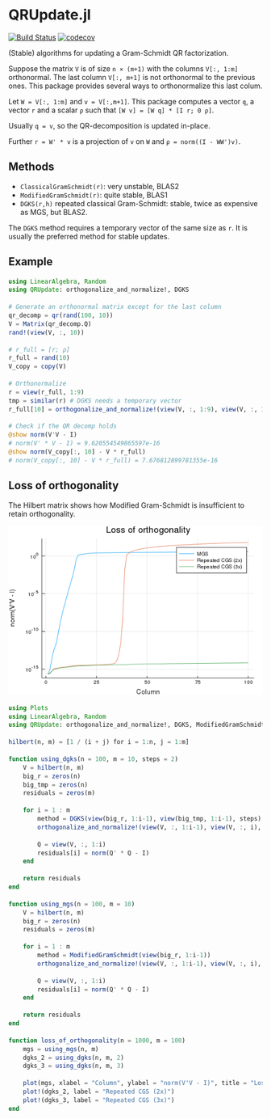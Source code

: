 # QRUpdate.jl

[![Build Status](https://travis-ci.org/haampie/QRUpdate.jl.svg?branch=master)](https://travis-ci.org/haampie/QRUpdate.jl) [![codecov](https://codecov.io/gh/haampie/QRUpdate.jl/branch/master/graph/badge.svg)](https://codecov.io/gh/haampie/QRUpdate.jl)

(Stable) algorithms for updating a Gram-Schmidt QR factorization.

Suppose the matrix `V` is of size `n × (m+1)` with the columns `V[:, 1:m]` orthonormal. 
The last column `V[:, m+1]` is not orthonormal to the previous ones. This package provides
several ways to orthonormalize this last colum.

Let `W = V[:, 1:m]` and `v = V[:,m+1]`. This package computes a vector `q`, a vector `r` and
a scalar `ρ` such that `[W v] = [W q] * [I r; 0 ρ]`.

Usually `q = v`, so the QR-decomposition is updated in-place.

Further `r = W' * v` is a projection of `v` on `W` and `ρ = norm((I - WW')v)`.

## Methods

- `ClassicalGramSchmidt(r)`: very unstable, BLAS2
- `ModifiedGramSchmidt(r)`: quite stable, BLAS1
- `DGKS(r,h)` repeated classical Gram-Schmidt: stable, twice as expensive as MGS, but BLAS2.

The `DGKS` method requires a temporary vector of the same size as `r`. It is usually the
preferred method for stable updates.

## Example

```julia
using LinearAlgebra, Random
using QRUpdate: orthogonalize_and_normalize!, DGKS

# Generate an orthonormal matrix except for the last column
qr_decomp = qr(rand(100, 10))
V = Matrix(qr_decomp.Q)
rand!(view(V, :, 10))

# r_full = [r; ρ]
r_full = rand(10)
V_copy = copy(V)

# Orthonormalize
r = view(r_full, 1:9)
tmp = similar(r) # DGKS needs a temporary vector
r_full[10] = orthogonalize_and_normalize!(view(V, :, 1:9), view(V, :, 10), DGKS(r, tmp))

# Check if the QR decomp holds
@show norm(V'V - I)
# norm(V' * V - I) = 9.620554549865597e-16
@show norm(V_copy[:, 10] - V * r_full)
# norm(V_copy[:, 10] - V * r_full) = 7.676812899781355e-16
```

## Loss of orthogonality

The Hilbert matrix shows how Modified Gram-Schmidt is insufficient to retain orthogonality.

![Loss of orthogonality](docs/loss_of_orthogonality.png)

```julia
using Plots
using LinearAlgebra, Random
using QRUpdate: orthogonalize_and_normalize!, DGKS, ModifiedGramSchmidt

hilbert(n, m) = [1 / (i + j) for i = 1:n, j = 1:m]

function using_dgks(n = 100, m = 10, steps = 2)
    V = hilbert(n, m)
    big_r = zeros(n)
    big_tmp = zeros(n)
    residuals = zeros(m)

    for i = 1 : m
        method = DGKS(view(big_r, 1:i-1), view(big_tmp, 1:i-1), steps)
        orthogonalize_and_normalize!(view(V, :, 1:i-1), view(V, :, i), method)

        Q = view(V, :, 1:i)
        residuals[i] = norm(Q' * Q - I)
    end

    return residuals
end

function using_mgs(n = 100, m = 10)
    V = hilbert(n, m)
    big_r = zeros(n)
    residuals = zeros(m)

    for i = 1 : m
        method = ModifiedGramSchmidt(view(big_r, 1:i-1))
        orthogonalize_and_normalize!(view(V, :, 1:i-1), view(V, :, i), method)

        Q = view(V, :, 1:i)
        residuals[i] = norm(Q' * Q - I)
    end

    return residuals
end

function loss_of_orthogonality(n = 1000, m = 100)
    mgs = using_mgs(n, m)
    dgks_2 = using_dgks(n, m, 2)
    dgks_3 = using_dgks(n, m, 3)

    plot(mgs, xlabel = "Column", ylabel = "norm(V'V - I)", title = "Loss of orthogonality", label = "MGS", yscale = :log10)
    plot!(dgks_2, label = "Repeated CGS (2x)")
    plot!(dgks_3, label = "Repeated CGS (3x)")
end
```